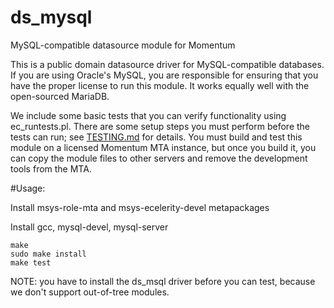 # ds_mysql
MySQL-compatible datasource module for Momentum

This is a public domain datasource driver for MySQL-compatible
databases. If you are using Oracle's MySQL, you are responsible for
ensuring that you have the proper license to run this module. It works
equally well with the open-sourced MariaDB.

We include some basic tests that you can verify functionality using
ec_runtests.pl. There are some setup steps you must perform before the
tests can run; see [TESTING.md](URL) for details. You must build and test this
module on a licensed Momentum MTA instance, but once you build it, you can
copy the module files to other servers and remove the development tools from
the MTA.

#Usage:

Install msys-role-mta and msys-ecelerity-devel metapackages

Install gcc, mysql-devel, mysql-server

    make
    sudo make install
    make test

NOTE: you have to install the ds_msql driver before you can test, because we
don't support out-of-tree modules.